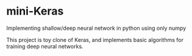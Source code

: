 # mini-Keras
Implementing shallow/deep neural network in python using only numpy

This project is toy clone of Keras, and implements basic algorithms for training deep neural networks.
